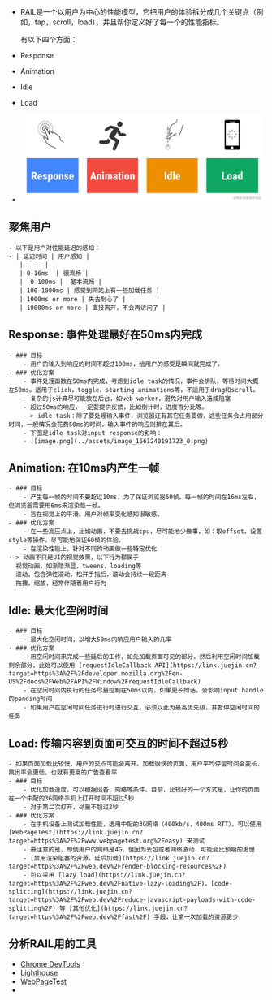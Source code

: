 - RAIL是一个以用户为中心的性能模型，它把用户的体验拆分成几个关键点（例如，tap，scroll，load），并且帮你定义好了每一个的性能指标。
  
  有以下四个方面：
- Response
- Animation
- Idle
- Load
- ![image.png](../assets/image_1661240029027_0.png)
## 聚焦用户
	- 以下是用户对性能延迟的感知：
	- | 延迟时间 | 用户感知 | 
	   | ---- |
	   | 0-16ms  | 很流畅 | 
	   |  0-100ms |  基本流畅 | 
	   | 100-1000ms | 感觉到网站上有一些加载任务 | 
	   | 1000ms or more | 失去耐心了 | 
	   | 10000ms or more | 直接离开，不会再访问了 |
## Response: 事件处理最好在50ms内完成
	- ### 目标
		- 用户的输入到响应的时间不超过100ms，给用户的感受是瞬间就完成了。
	- ### 优化方案
		- 事件处理函数在50ms内完成，考虑到idle task的情况，事件会排队，等待时间大概在50ms。适用于click，toggle，starting animations等，不适用于drag和scroll。
		- 复杂的js计算尽可能放在后台，如web worker，避免对用户输入造成阻塞
		- 超过50ms的响应，一定要提供反馈，比如倒计时，进度百分比等。
		- > idle task：除了要处理输入事件，浏览器还有其它任务要做，这些任务会占用部分时间，一般情况会花费50ms的时间，输入事件的响应则排在其后。
		- 下图是idle task对input response的影响：
		- ![image.png](../assets/image_1661240191723_0.png)
## Animation: 在10ms内产生一帧
	- ### 目标
		- 产生每一帧的时间不要超过10ms，为了保证浏览器60帧，每一帧的时间在16ms左右，但浏览器需要用6ms来渲染每一帧。
		- 旨在视觉上的平滑。用户对帧率变化感知很敏感。
	- ### 优化方案
		- 在一些高压点上，比如动画，不要去挑战cpu，尽可能地少做事，如：取offset，设置style等操作。尽可能地保证60帧的体验。
		- 在渲染性能上，针对不同的动画做一些特定优化
	- > 动画不只是UI的视觉效果，以下行为都属于
	  视觉动画，如渐隐渐显，tweens，loading等
	  滚动，包含弹性滚动，松开手指后，滚动会持续一段距离
	  拖拽，缩放，经常伴随着用户行为
## Idle: 最大化空闲时间
	- ### 目标
		- 最大化空闲时间，以增大50ms内响应用户输入的几率
	- ### 优化方案
		- 用空闲时间来完成一些延后的工作，如先加载页面可见的部分，然后利用空闲时间加载剩余部分，此处可以使用 [requestIdleCallback API](https://link.juejin.cn?target=https%3A%2F%2Fdeveloper.mozilla.org%2Fen-US%2Fdocs%2FWeb%2FAPI%2FWindow%2FrequestIdleCallback)
		- 在空闲时间内执行的任务尽量控制在50ms以内，如果更长的话，会影响input handle的pending时间
		- 如果用户在空闲时间任务进行时进行交互，必须以此为最高优先级，并暂停空闲时间的任务
## Load: 传输内容到页面可交互的时间不超过5秒
	- 如果页面加载比较慢，用户的交点可能会离开。加载很快的页面，用户平均停留时间会变长，跳出率会更低，也就有更高的广告查看率
	- ### 目标
		- 优化加载速度，可以根据设备、网络等条件。目前，比较好的一个方式是，让你的页面在一个中配的3G网络手机上打开时间不超过5秒
		- 对于第二次打开，尽量不超过2秒
	- ### 优化方案
		- 在手机设备上测试加载性能，选用中配的3G网络（400kb/s，400ms RTT），可以使用 [WebPageTest](https://link.juejin.cn?target=https%3A%2F%2Fwww.webpagetest.org%2Feasy) 来测试
		- 要注意的是，即使用户的网络是4G，但因为丢包或者网络波动，可能会比预期的更慢
		- [禁用渲染阻塞的资源，延后加载](https://link.juejin.cn?target=https%3A%2F%2Fweb.dev%2Frender-blocking-resources%2F)
		- 可以采用 [lazy load](https://link.juejin.cn?target=https%3A%2F%2Fweb.dev%2Fnative-lazy-loading%2F)，[code-splitting](https://link.juejin.cn?target=https%3A%2F%2Fweb.dev%2Freduce-javascript-payloads-with-code-splitting%2F) 等 [其他优化](https://link.juejin.cn?target=https%3A%2F%2Fweb.dev%2Ffast%2F) 手段，让第一次加载的资源更少
## 分析RAIL用的工具
- [Chrome DevTools](https://link.juejin.cn/?target=https%3A%2F%2Fdevelopers.google.com%2Fweb%2Ftools%2Fchrome-devtools)
- [Lighthouse](https://link.juejin.cn/?target=https%3A%2F%2Fweb.dev%2Fmeasure%2F)
- [WebPageTest](https://link.juejin.cn/?target=https%3A%2F%2Fwebpagetest.org%2Feasy)
-